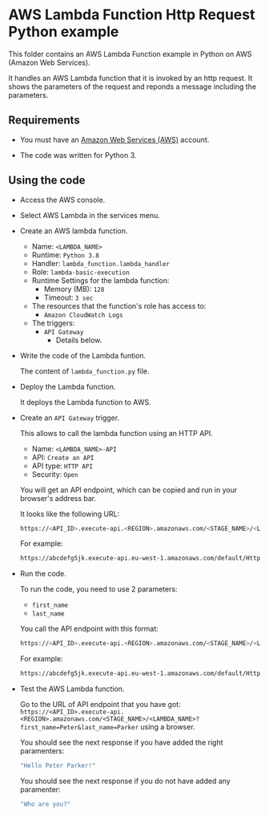 # AWS Lambda Function Http Request Python example

This folder contains an AWS Lambda Function example in Python on AWS (Amazon Web Services).

It handles an AWS Lambda function that it is invoked by an http request. It shows the parameters of the request and reponds a message including the parameters.

## Requirements

* You must have an [Amazon Web Services (AWS)](http://aws.amazon.com/) account.

* The code was written for Python 3.

## Using the code

* Access the AWS console.

* Select AWS Lambda in the services menu.

* Create an AWS lambda function.
  * Name: `<LAMBDA_NAME>`
  * Runtime: `Python 3.8`
  * Handler: `lambda_function.lambda_handler`
  * Role: `lambda-basic-execution`
  * Runtime Settings for the lambda function:
    * Memory (MB): `128`
    * Timeout: `3 sec`
  * The resources that the function's role has access to:
    * `Amazon CloudWatch Logs`
  * The triggers:
    * `API Gateway`
      * Details below.

* Write the code of the Lambda funtion.

  The content of `lambda_function.py` file.

* Deploy the Lambda function.

  It deploys the Lambda function to AWS.

* Create an `API Gateway` trigger.

  This allows to call the lambda function using an HTTP API.

  * Name: `<LAMBDA_NAME>-API`
  * API: `Create an API`
  * API type: `HTTP API`
  * Security: `Open`

  You will get an API endpoint, which can be copied and run in your browser's address bar.
  
  It looks like the following URL:
  
  ```bash
  https://<API_ID>.execute-api.<REGION>.amazonaws.com/<STAGE_NAME>/<LAMBDA_NAME>
  ```

  For example:

  ```bash
  https://abcdefg5jk.execute-api.eu-west-1.amazonaws.com/default/HttpRequestPython`
  ```

* Run the code.

  To run the code, you need to use 2 parameters:

  * `first_name`
  * `last_name`

  You call the API endpoint with this format: 
  
  ```bash
  https://<API_ID>.execute-api.<REGION>.amazonaws.com/<STAGE_NAME>/<LAMBDA_NAME>?first_name=<FIRST_NAME>&last_name=<LAST_NAME>
  ```

  For example:

  ```bash
  https://abcdefg5jk.execute-api.eu-west-1.amazonaws.com/default/HttpRequestPython?first_name=Peter&last_name=Parker
  ```

* Test the AWS Lambda function.

  Go to the URL of API endpoint that you have got: `https://<API_ID>.execute-api.<REGION>.amazonaws.com/<STAGE_NAME>/<LAMBDA_NAME>?first_name=Peter&last_name=Parker` using a browser.

  You should see the next response if you have added the right paramenters:

  ```bash
  "Hello Peter Parker!"
  ```

  You should see the next response if you do not have added any paramenter:

  ```bash
  "Who are you?"
  ```
  